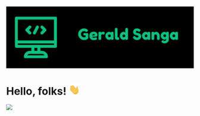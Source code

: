 ![Header](https://raw.githubusercontent.com/geraldsanga/geraldsanga/master/profile-assets/header_image.png "Header")
# Hello, folks! <img src="https://raw.githubusercontent.com/geraldsanga/geraldsanga/master/profile-assets/wave.gif" width="30px">
![](https://visitor-badge.glitch.me/badge?page_id=geraldsanga.geraldsanga)
